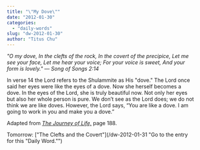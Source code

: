 ```yaml
---
title: "\"My Dove\""
date: "2012-01-30"
categories: 
  - "daily-words"
slug: "dw-2012-01-30"
author: "Titus Chu"
---
```


_"O my dove, In the clefts of the rock, In the covert of the precipice, Let me see your face, Let me hear your voice; For your voice is sweet, And your form is lovely." — Song of Songs 2:14_

In verse 14 the Lord refers to the Shulammite as His "dove." The Lord once said her eyes were like the eyes of a dove. Now she herself becomes a dove. In the eyes of the Lord, she is truly beautiful now. Not only her eyes but also her whole person is pure. We don’t see as the Lord does; we do not think we are like doves. However, the Lord says, “You are like a dove. I am going to work in you and make you a dove.”

Adapted from _[The Journey of Life,](/book-journey "Go to the listing for this book.")_ page 188.

Tomorrow: ["The Clefts and the Covert"](/dw-2012-01-31 "Go to the entry for this "Daily Word."")
